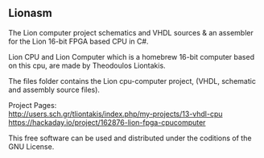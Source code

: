 Lionasm
-------

The Lion computer project schematics and VHDL sources & an assembler for the Lion 16-bit FPGA based CPU in C#.

Lion CPU and Lion Computer which is a homebrew 16-bit computer based on this cpu, are made by Theodoulos Liontakis.

The files folder contains the Lion cpu-computer project, (VHDL, schematic and assembly source files). 

Project Pages:  
http://users.sch.gr/tliontakis/index.php/my-projects/13-vhdl-cpu
https://hackaday.io/project/162876-lion-fpga-cpucomputer

This free software can be used and distributed under the coditions of the GNU License.
